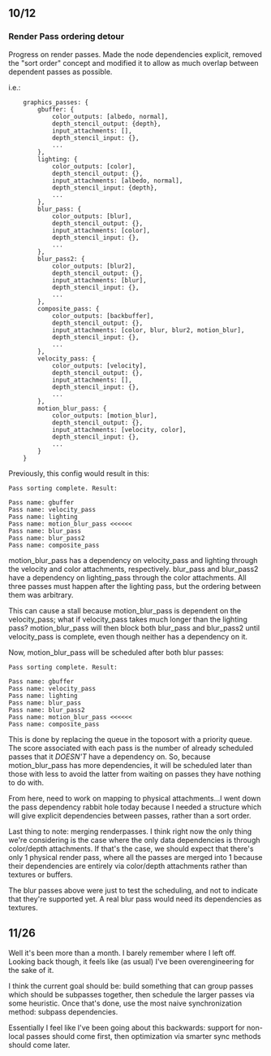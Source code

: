 ## 10/12

### Render Pass ordering detour
Progress on render passes. Made the node dependencies explicit, removed the "sort order" concept and modified it to allow as much overlap between dependent passes as possible.

i.e.:

```
    graphics_passes: {
        gbuffer: {
            color_outputs: [albedo, normal],
            depth_stencil_output: {depth},
            input_attachments: [],
            depth_stencil_input: {},
            ...
        },
        lighting: {
            color_outputs: [color],
            depth_stencil_output: {},
            input_attachments: [albedo, normal],
            depth_stencil_input: {depth},
            ...
        },
        blur_pass: {
            color_outputs: [blur],
            depth_stencil_output: {},
            input_attachments: [color],
            depth_stencil_input: {},
            ...
        },
        blur_pass2: {
            color_outputs: [blur2],
            depth_stencil_output: {},
            input_attachments: [blur],
            depth_stencil_input: {},
            ...
        },
        composite_pass: {
            color_outputs: [backbuffer],
            depth_stencil_output: {},
            input_attachments: [color, blur, blur2, motion_blur],
            depth_stencil_input: {},
            ...
        },
        velocity_pass: {
            color_outputs: [velocity],
            depth_stencil_output: {},
            input_attachments: [],
            depth_stencil_input: {},
            ...
        },
        motion_blur_pass: {
            color_outputs: [motion_blur],
            depth_stencil_output: {},
            input_attachments: [velocity, color],
            depth_stencil_input: {},
            ...
        }
    }
```
Previously, this config would result in this:

```
Pass sorting complete. Result:

Pass name: gbuffer
Pass name: velocity_pass
Pass name: lighting
Pass name: motion_blur_pass <<<<<<
Pass name: blur_pass
Pass name: blur_pass2
Pass name: composite_pass
```
motion_blur_pass has a dependency on velocity_pass and lighting through the velocity and color attachments, respectively. blur_pass and blur_pass2 have a dependency on lighting_pass through the color attachments. All three passes must happen after the lighting pass, but the ordering between them was arbitrary.

This can cause a stall because motion_blur_pass is dependent on the velocity_pass; what if velocity_pass takes much longer than the lighting pass? motion_blur_pass will then block both blur_pass and blur_pass2 until velocity_pass is complete, even though neither has a dependency on it.

Now, motion_blur_pass will be scheduled after both blur passes:
```
Pass sorting complete. Result:

Pass name: gbuffer
Pass name: velocity_pass
Pass name: lighting
Pass name: blur_pass
Pass name: blur_pass2
Pass name: motion_blur_pass <<<<<<
Pass name: composite_pass
```
This is done by replacing the queue in the toposort with a priority queue. The score associated with each pass is the number of already scheduled passes that it _DOESN'T_ have a dependency on. So, because motion_blur_pass has more dependencies, it will be scheduled later than those with less to avoid the latter from waiting on passes they have nothing to do with.

From here, need to work on mapping to physical attachments...I went down the pass dependency rabbit hole today because I needed a structure which will give explicit dependencies between passes, rather than a sort order.

Last thing to note: merging renderpasses. I think right now the only thing we're considering is the case where the only data dependencies is through color/depth attachments. If that's the case, we should expect that there's only 1 physical render pass, where all the passes are merged into 1 because their dependencies are entirely via color/depth attachments rather than textures or buffers. 

The blur passes above were just to test the scheduling, and not to indicate that they're supported yet. A real blur pass would need its dependencies as textures.

## 11/26

Well it's been more than a month. I barely remember where I left off. Looking back though, it feels like (as usual) I've been overengineering for the sake of it.

I think the current goal should be: build something that can group passes which should be subpasses together, then schedule the larger passes via some heuristic. Once that's done, use the most naive synchronization method: subpass dependencies.

Essentially I feel like I've been going about this backwards: support for non-local passes should come first, then optimization via smarter sync methods should come later.